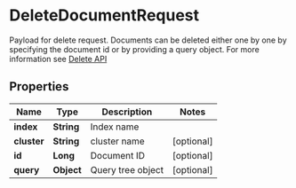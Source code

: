 

# DeleteDocumentRequest

Payload for delete request. Documents can be deleted either one by one by specifying the document id or by providing a query object. For more information see  [Delete API](https://manual.manticoresearch.com/Deleting_documents) 
## Properties

Name | Type | Description | Notes
------------ | ------------- | ------------- | -------------
**index** | **String** | Index name | 
**cluster** | **String** | cluster name |  [optional]
**id** | **Long** | Document ID |  [optional]
**query** | **Object** | Query tree object |  [optional]



